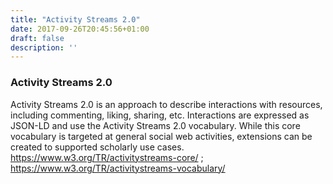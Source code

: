 ```yaml
---
title: "Activity Streams 2.0"
date: 2017-09-26T20:45:56+01:00
draft: false
description: ''
---
```


### Activity Streams 2.0

Activity Streams 2.0 is an approach to describe interactions with resources, including commenting, liking, sharing, etc. Interactions are expressed as JSON-LD and use the Activity Streams 2.0 vocabulary. While this core vocabulary is targeted at general social web activities, extensions can be created to supported scholarly use cases. https://www.w3.org/TR/activitystreams-core/ ; https://www.w3.org/TR/activitystreams-vocabulary/
